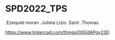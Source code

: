 # SPD2022_TPS

.Ezequiel moran
.Julieta Lizio
.Santi
.Thomas

https://www.tinkercad.com/things/00GdAPgy23D
